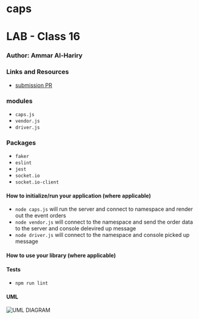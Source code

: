 # caps

# LAB - Class 16

### Author:  Ammar Al-Hariry

### Links and Resources

- [submission PR](https://github.com/401-advanced-javascript-ammar-hariry/caps/pull/4)


### modules
- ``caps.js``
- ``vendor.js``
- ``driver.js``


### Packages
- ``faker``
- ``eslint``
- ``jest``
- ``socket.io``
- ``socket.io-client``


#### How to initialize/run your application (where applicable)

- ``node caps.js``   will run the server and connect to namespace and render out the event orders
- ``node vendor.js`` will connect to the namespace and send the order data to the server and console delevired up message
- ``node driver.js`` will connect to the namespace and console picked up message


#### How to use your library (where applicable)

#### Tests
- ``npm run lint``

#### UML

![UML DIAGRAM](https://i.ibb.co/zr65czZ/caps2-uml.png)
